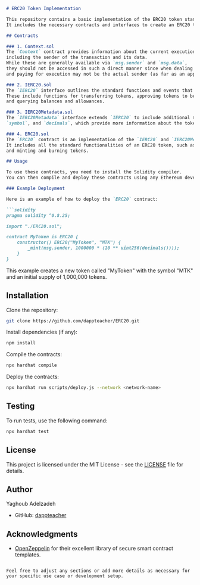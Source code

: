 ```markdown
# ERC20 Token Implementation

This repository contains a basic implementation of the ERC20 token standard using Solidity.
It includes the necessary contracts and interfaces to create an ERC20 token on the Ethereum blockchain.

## Contracts

### 1. Context.sol
The `Context` contract provides information about the current execution context,
including the sender of the transaction and its data.
While these are generally available via `msg.sender` and `msg.data`,
they should not be accessed in such a direct manner since when dealing with meta-transactions the account sending
and paying for execution may not be the actual sender (as far as an application is concerned).

### 2. IERC20.sol
The `IERC20` interface outlines the standard functions and events that an ERC20 token must implement.
These include functions for transferring tokens, approving tokens to be spent by another account,
and querying balances and allowances.

### 3. IERC20Metadata.sol
The `IERC20Metadata` interface extends `IERC20` to include additional metadata functions, namely `name`,
`symbol`, and `decimals`, which provide more information about the token.

### 4. ERC20.sol
The `ERC20` contract is an implementation of the `IERC20` and `IERC20Metadata` interfaces.
It includes all the standard functionalities of an ERC20 token, such as transferring tokens, approving allowances,
and minting and burning tokens.

## Usage

To use these contracts, you need to install the Solidity compiler.
You can then compile and deploy these contracts using any Ethereum development framework such as Truffle, Hardhat, or Remix.

### Example Deployment

Here is an example of how to deploy the `ERC20` contract:

```solidity
pragma solidity ^0.8.25;

import "./ERC20.sol";

contract MyToken is ERC20 {
    constructor() ERC20("MyToken", "MTK") {
        _mint(msg.sender, 1000000 * (10 ** uint256(decimals())));
    }
}
```

This example creates a new token called "MyToken" with the symbol "MTK" and an initial supply of 1,000,000 tokens.

## Installation

Clone the repository:
```sh
git clone https://github.com/dappteacher/ERC20.git
```

Install dependencies (if any):
```sh
npm install
```

Compile the contracts:
```sh
npx hardhat compile
```

Deploy the contracts:
```sh
npx hardhat run scripts/deploy.js --network <network-name>
```

## Testing

To run tests, use the following command:
```sh
npx hardhat test
```

## License

This project is licensed under the MIT License - see the [LICENSE](LICENSE) file for details.

## Author

Yaghoub Adelzadeh
- GitHub: [dappteacher](https://www.github.com/dappteacher)

## Acknowledgments

- [OpenZeppelin](https://openzeppelin.com/) for their excellent library of secure smart contract templates.
```

Feel free to adjust any sections or add more details as necessary for your specific use case or development setup.